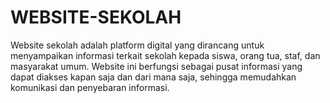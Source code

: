 # WEBSITE-SEKOLAH
Website sekolah adalah platform digital yang dirancang untuk menyampaikan informasi terkait sekolah kepada siswa, orang tua, staf, dan masyarakat umum. Website ini berfungsi sebagai pusat informasi yang dapat diakses kapan saja dan dari mana saja, sehingga memudahkan komunikasi dan penyebaran informasi.
